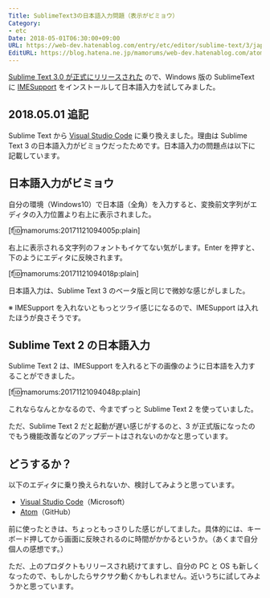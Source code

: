 ```yaml
---
Title: SublimeText3の日本語入力問題（表示がビミョウ）
Category:
- etc
Date: 2018-05-01T06:30:00+09:00
URL: https://web-dev.hatenablog.com/entry/etc/editor/sublime-text/3/japanese-input-problem
EditURL: https://blog.hatena.ne.jp/mamorums/web-dev.hatenablog.com/atom/entry/8599973812319683325
---
```


[Sublime Text 3.0 が正式にリリースされた](https://www.sublimetext.com/blog/articles/sublime-text-3-point-0) ので、Windows 版の SublimeText に [IMESupport](https://github.com/chikatoike/IMESupport) をインストールして日本語入力を試してみました。


## 2018.05.01 追記
Sublime Text から [Visual Studio Code](https://code.visualstudio.com/download) に乗り換えました。理由は Sublime Text 3 の日本語入力がビミョウだったためです。日本語入力の問題点は以下に記載しています。


## 日本語入力がビミョウ
自分の環境（Windows10）で日本語（全角）を入力すると、変換前文字列がエディタの入力位置より右上に表示されました。

[f:id:mamorums:20171121094005p:plain]

右上に表示される文字列のフォントもイケてない気がします。Enter を押すと、下のようにエディタに反映されます。

[f:id:mamorums:20171121094018p:plain]

日本語入力は、Sublime Text 3 のベータ版と同じで微妙な感じがしました。

※ IMESupport を入れないともっとツライ感じになるので、IMESupport は入れたほうが良さそうです。


## Sublime Text 2 の日本語入力
Sublime Text 2 は、IMESupport を入れると下の画像のように日本語を入力することができました。

[f:id:mamorums:20171121094048p:plain]

これならなんとかなるので、今までずっと Sublime Text 2 を使っていました。

ただ、Sublime Text 2 だと起動が遅い感じがするのと、3 が正式版になったのでもう機能改善などのアップデートはされないのかなと思っています。


## どうするか？
以下のエディタに乗り換えられないか、検討してみようと思っています。

- [Visual Studio Code](https://code.visualstudio.com/)（Microsoft）
- [Atom](https://atom.io/)（GitHub）

前に使ったときは、ちょっともっさりした感じがしてました。具体的には、キーボード押してから画面に反映されるのに時間がかかるというか。（あくまで自分個人の感想です。）

ただ、上のプロダクトもリリースされ続けてますし、自分の PC と OS も新しくなったので、もしかしたらサクサク動くかもしれません。近いうちに試してみようかと思っています。
